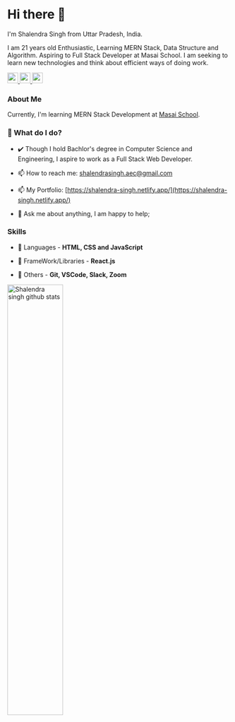 # Hi there 👋

I'm Shalendra Singh from Uttar Pradesh, India.

I am 21 years old Enthusiastic, Learning MERN Stack, Data Structure and Algorithm. Aspiring to Full Stack Developer at Masai School. I am seeking to learn new technologies and think about efficient ways of doing work.

<a href='https://www.linkedin.com/in/ershalendrasingh' target='_blank'>
<img src='https://cdn.jsdelivr.net/npm/simple-icons@v3.12.1/icons/linkedin.svg' width='24px' />
</a>

</a>
<a href='https://github.com/shalendrasingh' target='_blank'>
<img src='https://cdn.jsdelivr.net/npm/simple-icons@v3.12.1/icons/github.svg' width='24px' />
</a>
<a href='https://shalendrasingh-aec.medium.com/' target='_blank'>
<img src='https://cdn.jsdelivr.net/npm/simple-icons@v3.12.1/icons/medium.svg' width='24px' />
</a>

### About Me

Currently, I'm learning MERN Stack Development at [Masai School](https://www.masaischool.com/).

### 🌱 What do I do?

- ✔️ Though I hold Bachlor's degree in Computer Science and Engineering, I aspire to work as a Full Stack Web Developer.

<!-- - 🔭 I’m looking for job. -->

- 📫 How to reach me: shalendrasingh.aec@gmail.com
<!--  -->
- 📫 My Portfolio: [https://shalendra-singh.netlify.app/](https://shalendra-singh.netlify.app/)
<!--  -->
- 💬 Ask me about anything, I am happy to help;

### Skills

- 🚀 Languages - **HTML, CSS and JavaScript**
<!--  -->
- 🚀 FrameWork/Libraries - **React.js**
<!-- - 🚀 Databases/Backend - **** -->
- 🚀 Others - **Git, VSCode, Slack, Zoom**

<img alt="Shalendra singh github stats" align="left" width="50%" src="https://github-readme-stats.vercel.app/api?username=shalendrasingh&show_icons=true&hide_border=true" />
